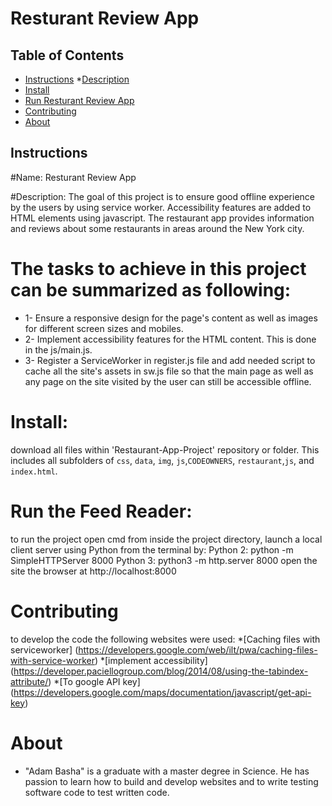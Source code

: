 # Resturant Review App

## Table of Contents

* [Instructions](#instructions)
    *[Description](#Description)
* [Install](#Install)
* [Run Resturant Review App](#Run)
* [Contributing](#contributing)
* [About](#About)

## Instructions

#Name:  Resturant Review App

#Description:
The goal of this project is to ensure good offline experience by the users by using service worker. Accessibility features are added to HTML elements using javascript. 
The restaurant app provides information and reviews about some restaurants in areas around the New York city.


# The tasks to achieve in this project can be summarized as following: 
* 1- Ensure a responsive design for the page's content as well as images for different screen sizes and mobiles.
* 2- Implement accessibility features for the HTML content. This is done in the js/main.js.
* 3- Register a ServiceWorker in register.js file and add needed script to cache all the site's assets in sw.js file so that the main page as well as any page on the site visited by the user can still be accessible offline.


# Install:
download all files within 'Restaurant-App-Project' repository or folder. This includes all subfolders of
`css`, `data`, `img`, `js`,`CODEOWNERS`, `restaurant`,`js`, and `index.html`.

# Run the Feed Reader:
to run the project open cmd from inside the project directory, launch a local client server using Python from the terminal by: 
Python 2: python -m SimpleHTTPServer 8000 
Python 3: python3 -m http.server 8000
open the site the browser at http://localhost:8000

# Contributing
to develop the code the following websites were used:
*[Caching files with serviceworker] (https://developers.google.com/web/ilt/pwa/caching-files-with-service-worker)
*[implement accessibility] (https://developer.paciellogroup.com/blog/2014/08/using-the-tabindex-attribute/)
*[To google API key] (https://developers.google.com/maps/documentation/javascript/get-api-key)

# About
* "Adam Basha" is a graduate with a master degree in Science. He has passion to learn how to build and develop websites and to write testing software code to test written code. 






